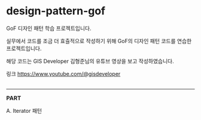 # design-pattern-gof
GoF 디자인 패턴 학습 프로젝트입니다.


실무에서 코드를 조금 더 효츌적으로 작성하기 위해 GoF의 디자인 패턴 코드를 연습한 프로젝트입니다.

해당 코드는 GIS Developer 김형준님의 유튜브 영상을 보고 작성하였습니다.

링크 <a>https://www.youtube.com/@gisdeveloper</a>
<br>
<br>
<hr>
<strong style="font-size: 15px">PART</strong>

A. Iterator 패턴
